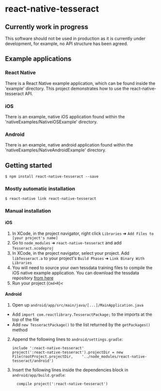 # react-native-tesseract

## Currently work in progress

This software should not be used in production as it is currently under development, for example, no API structure has been agreed. 

## Example applications 

### React Native

There is a React Native example application, which can be found inside the 'example' directory. This project demonstrates how to use the react-native-tesseract API.  

### iOS

There is an example, native iOS application found within the 'nativeExamples/NativeiOSExample' directory. 

### Android

There is an example, native android application found within the 'nativeExamples/NativeAndroidExample' directory. 

## Getting started

`$ npm install react-native-tesseract --save`

### Mostly automatic installation

`$ react-native link react-native-tesseract`

### Manual installation


#### iOS

1. In XCode, in the project navigator, right click `Libraries` ➜ `Add Files to [your project's name]`
2. Go to `node_modules` ➜ `react-native-tesseract` and add `Tesseract.xcodeproj`
3. In XCode, in the project navigator, select your project. Add `libTesseract.a` to your project's `Build Phases` ➜ `Link Binary With Libraries`
4. You will need to source your own tessdata training files to compile the iOS native example application. You can download the tessdata repository [from here](https://github.com/tesseract-ocr/tessdata)
5. Run your project (`Cmd+R`)<

#### Android

1. Open up `android/app/src/main/java/[...]/MainApplication.java`
  - Add `import com.reactlibrary.TesseractPackage;` to the imports at the top of the file
  - Add `new TesseractPackage()` to the list returned by the `getPackages()` method
2. Append the following lines to `android/settings.gradle`:
  	```
  	include ':react-native-tesseract'
  	project(':react-native-tesseract').projectDir = new File(rootProject.projectDir, 	'../node_modules/react-native-tesseract/android')
  	```
3. Insert the following lines inside the dependencies block in `android/app/build.gradle`:
  	```
      compile project(':react-native-tesseract')
  	```


